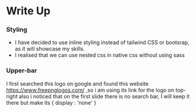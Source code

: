 # Write Up

### Styling
- I have decided to use inline styling instead of tailwind CSS or bootsrap, as it will showcase my skills.
- I realised that we can use nested css in native css without using sass


### Upper-bar
I first searched this logo on google and found this website https://www.freepnglogos.com/ ,so i am using its link for the logo on top-right also i noticed that on the first slide there is no search bar, I will keep it there but make its { display : 'none' }

